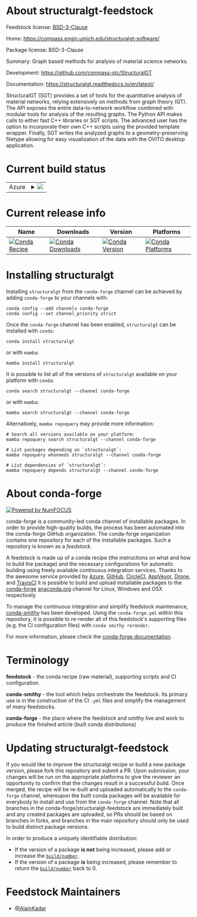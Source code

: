 About structuralgt-feedstock
============================

Feedstock license: [BSD-3-Clause](https://github.com/conda-forge/structuralgt-feedstock/blob/main/LICENSE.txt)

Home: https://compass.engin.umich.edu/structuralgt-software/

Package license: BSD-3-Clause

Summary: Graph based methods for analysis of material science networks.

Development: https://github.com/compass-stc/StructuralGT

Documentation: https://structuralgt.readthedocs.io/en/latest/

StructuralGT (SGT) provides a set of tools for the quantitative analysis
of material networks, relying extensively on methods from graph theory
(GT). The API exposes the entire data-to-network workflow combined with
modular tools for analysis of the resulting graphs. The Python API makes
calls to either fast C++ libraries or SGT scripts. The advanced user has
the option to incorporate their own C++ scripts using the provided
template wrapper. Finally, SGT writes the analyzed graphs to a
geometry-preserving filetype allowing for easy visualization of the data
with the OVITO desktop application.


Current build status
====================


<table>
    
  <tr>
    <td>Azure</td>
    <td>
      <details>
        <summary>
          <a href="https://dev.azure.com/conda-forge/feedstock-builds/_build/latest?definitionId=24931&branchName=main">
            <img src="https://dev.azure.com/conda-forge/feedstock-builds/_apis/build/status/structuralgt-feedstock?branchName=main">
          </a>
        </summary>
        <table>
          <thead><tr><th>Variant</th><th>Status</th></tr></thead>
          <tbody><tr>
              <td>linux_64_python3.12.____cpython</td>
              <td>
                <a href="https://dev.azure.com/conda-forge/feedstock-builds/_build/latest?definitionId=24931&branchName=main">
                  <img src="https://dev.azure.com/conda-forge/feedstock-builds/_apis/build/status/structuralgt-feedstock?branchName=main&jobName=linux&configuration=linux%20linux_64_python3.12.____cpython" alt="variant">
                </a>
              </td>
            </tr><tr>
              <td>linux_64_python3.13.____cp313</td>
              <td>
                <a href="https://dev.azure.com/conda-forge/feedstock-builds/_build/latest?definitionId=24931&branchName=main">
                  <img src="https://dev.azure.com/conda-forge/feedstock-builds/_apis/build/status/structuralgt-feedstock?branchName=main&jobName=linux&configuration=linux%20linux_64_python3.13.____cp313" alt="variant">
                </a>
              </td>
            </tr><tr>
              <td>linux_64_python3.13.____cp313</td>
              <td>
                <a href="https://dev.azure.com/conda-forge/feedstock-builds/_build/latest?definitionId=24931&branchName=main">
                  <img src="https://dev.azure.com/conda-forge/feedstock-builds/_apis/build/status/StructuralGT-feedstock?branchName=main&jobName=linux&configuration=linux%20linux_64_python3.13.____cp313" alt="variant">
                </a>
              </td>
            </tr><tr>
              <td>osx_64_python3.12.____cpython</td>
              <td>
                <a href="https://dev.azure.com/conda-forge/feedstock-builds/_build/latest?definitionId=24931&branchName=main">
                  <img src="https://dev.azure.com/conda-forge/feedstock-builds/_apis/build/status/structuralgt-feedstock?branchName=main&jobName=osx&configuration=osx%20osx_64_python3.12.____cpython" alt="variant">
                </a>
              </td>
            </tr><tr>
              <td>osx_64_python3.13.____cp313</td>
              <td>
                <a href="https://dev.azure.com/conda-forge/feedstock-builds/_build/latest?definitionId=24931&branchName=main">
                  <img src="https://dev.azure.com/conda-forge/feedstock-builds/_apis/build/status/structuralgt-feedstock?branchName=main&jobName=osx&configuration=osx%20osx_64_python3.13.____cp313" alt="variant">
                </a>
              </td>
            </tr><tr>
              <td>osx_64_python3.13.____cp313</td>
              <td>
                <a href="https://dev.azure.com/conda-forge/feedstock-builds/_build/latest?definitionId=24931&branchName=main">
                  <img src="https://dev.azure.com/conda-forge/feedstock-builds/_apis/build/status/StructuralGT-feedstock?branchName=main&jobName=osx&configuration=osx%20osx_64_python3.13.____cp313" alt="variant">
                </a>
              </td>
            </tr><tr>
              <td>osx_arm64_python3.12.____cpython</td>
              <td>
                <a href="https://dev.azure.com/conda-forge/feedstock-builds/_build/latest?definitionId=24931&branchName=main">
                  <img src="https://dev.azure.com/conda-forge/feedstock-builds/_apis/build/status/structuralgt-feedstock?branchName=main&jobName=osx&configuration=osx%20osx_arm64_python3.12.____cpython" alt="variant">
                </a>
              </td>
            </tr><tr>
              <td>osx_arm64_python3.13.____cp313</td>
              <td>
                <a href="https://dev.azure.com/conda-forge/feedstock-builds/_build/latest?definitionId=24931&branchName=main">
                  <img src="https://dev.azure.com/conda-forge/feedstock-builds/_apis/build/status/structuralgt-feedstock?branchName=main&jobName=osx&configuration=osx%20osx_arm64_python3.13.____cp313" alt="variant">
                </a>
              </td>
            </tr><tr>
              <td>osx_arm64_python3.13.____cp313</td>
              <td>
                <a href="https://dev.azure.com/conda-forge/feedstock-builds/_build/latest?definitionId=24931&branchName=main">
                  <img src="https://dev.azure.com/conda-forge/feedstock-builds/_apis/build/status/StructuralGT-feedstock?branchName=main&jobName=osx&configuration=osx%20osx_arm64_python3.13.____cp313" alt="variant">
                </a>
              </td>
            </tr><tr>
              <td>win_64_python3.12.____cpython</td>
              <td>
                <a href="https://dev.azure.com/conda-forge/feedstock-builds/_build/latest?definitionId=24931&branchName=main">
                  <img src="https://dev.azure.com/conda-forge/feedstock-builds/_apis/build/status/structuralgt-feedstock?branchName=main&jobName=win&configuration=win%20win_64_python3.12.____cpython" alt="variant">
                </a>
              </td>
            </tr><tr>
              <td>win_64_python3.13.____cp313</td>
              <td>
                <a href="https://dev.azure.com/conda-forge/feedstock-builds/_build/latest?definitionId=24931&branchName=main">
                  <img src="https://dev.azure.com/conda-forge/feedstock-builds/_apis/build/status/structuralgt-feedstock?branchName=main&jobName=win&configuration=win%20win_64_python3.13.____cp313" alt="variant">
                </a>
              </td>
            </tr><tr>
              <td>win_64_python3.13.____cp313</td>
              <td>
                <a href="https://dev.azure.com/conda-forge/feedstock-builds/_build/latest?definitionId=24931&branchName=main">
                  <img src="https://dev.azure.com/conda-forge/feedstock-builds/_apis/build/status/StructuralGT-feedstock?branchName=main&jobName=win&configuration=win%20win_64_python3.13.____cp313" alt="variant">
                </a>
              </td>
            </tr>
          </tbody>
        </table>
      </details>
    </td>
  </tr>
</table>

Current release info
====================

| Name | Downloads | Version | Platforms |
| --- | --- | --- | --- |
| [![Conda Recipe](https://img.shields.io/badge/recipe-structuralgt-green.svg)](https://anaconda.org/conda-forge/structuralgt) | [![Conda Downloads](https://img.shields.io/conda/dn/conda-forge/structuralgt.svg)](https://anaconda.org/conda-forge/structuralgt) | [![Conda Version](https://img.shields.io/conda/vn/conda-forge/structuralgt.svg)](https://anaconda.org/conda-forge/structuralgt) | [![Conda Platforms](https://img.shields.io/conda/pn/conda-forge/structuralgt.svg)](https://anaconda.org/conda-forge/structuralgt) |

Installing structuralgt
=======================

Installing `structuralgt` from the `conda-forge` channel can be achieved by adding `conda-forge` to your channels with:

```
conda config --add channels conda-forge
conda config --set channel_priority strict
```

Once the `conda-forge` channel has been enabled, `structuralgt` can be installed with `conda`:

```
conda install structuralgt
```

or with `mamba`:

```
mamba install structuralgt
```

It is possible to list all of the versions of `structuralgt` available on your platform with `conda`:

```
conda search structuralgt --channel conda-forge
```

or with `mamba`:

```
mamba search structuralgt --channel conda-forge
```

Alternatively, `mamba repoquery` may provide more information:

```
# Search all versions available on your platform:
mamba repoquery search structuralgt --channel conda-forge

# List packages depending on `structuralgt`:
mamba repoquery whoneeds structuralgt --channel conda-forge

# List dependencies of `structuralgt`:
mamba repoquery depends structuralgt --channel conda-forge
```


About conda-forge
=================

[![Powered by
NumFOCUS](https://img.shields.io/badge/powered%20by-NumFOCUS-orange.svg?style=flat&colorA=E1523D&colorB=007D8A)](https://numfocus.org)

conda-forge is a community-led conda channel of installable packages.
In order to provide high-quality builds, the process has been automated into the
conda-forge GitHub organization. The conda-forge organization contains one repository
for each of the installable packages. Such a repository is known as a *feedstock*.

A feedstock is made up of a conda recipe (the instructions on what and how to build
the package) and the necessary configurations for automatic building using freely
available continuous integration services. Thanks to the awesome service provided by
[Azure](https://azure.microsoft.com/en-us/services/devops/), [GitHub](https://github.com/),
[CircleCI](https://circleci.com/), [AppVeyor](https://www.appveyor.com/),
[Drone](https://cloud.drone.io/welcome), and [TravisCI](https://travis-ci.com/)
it is possible to build and upload installable packages to the
[conda-forge](https://anaconda.org/conda-forge) [anaconda.org](https://anaconda.org/)
channel for Linux, Windows and OSX respectively.

To manage the continuous integration and simplify feedstock maintenance,
[conda-smithy](https://github.com/conda-forge/conda-smithy) has been developed.
Using the ``conda-forge.yml`` within this repository, it is possible to re-render all of
this feedstock's supporting files (e.g. the CI configuration files) with ``conda smithy rerender``.

For more information, please check the [conda-forge documentation](https://conda-forge.org/docs/).

Terminology
===========

**feedstock** - the conda recipe (raw material), supporting scripts and CI configuration.

**conda-smithy** - the tool which helps orchestrate the feedstock.
                   Its primary use is in the construction of the CI ``.yml`` files
                   and simplify the management of *many* feedstocks.

**conda-forge** - the place where the feedstock and smithy live and work to
                  produce the finished article (built conda distributions)


Updating structuralgt-feedstock
===============================

If you would like to improve the structuralgt recipe or build a new
package version, please fork this repository and submit a PR. Upon submission,
your changes will be run on the appropriate platforms to give the reviewer an
opportunity to confirm that the changes result in a successful build. Once
merged, the recipe will be re-built and uploaded automatically to the
`conda-forge` channel, whereupon the built conda packages will be available for
everybody to install and use from the `conda-forge` channel.
Note that all branches in the conda-forge/structuralgt-feedstock are
immediately built and any created packages are uploaded, so PRs should be based
on branches in forks, and branches in the main repository should only be used to
build distinct package versions.

In order to produce a uniquely identifiable distribution:
 * If the version of a package **is not** being increased, please add or increase
   the [``build/number``](https://docs.conda.io/projects/conda-build/en/latest/resources/define-metadata.html#build-number-and-string).
 * If the version of a package **is** being increased, please remember to return
   the [``build/number``](https://docs.conda.io/projects/conda-build/en/latest/resources/define-metadata.html#build-number-and-string)
   back to 0.

Feedstock Maintainers
=====================

* [@AlainKadar](https://github.com/AlainKadar/)

